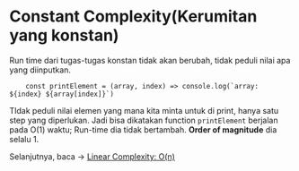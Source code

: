 
# Constant Complexity(Kerumitan yang konstan)
Run time dari tugas-tugas konstan tidak akan berubah, tidak peduli nilai apa yang diinputkan.

``` 
    const printElement = (array, index) => console.log(`array: ${index} ${array[index]}`)
```

TIdak peduli nilai elemen yang mana kita minta untuk di print, hanya satu step yang diperlukan.
Jadi bisa dikatakan function `printElement` berjalan pada O(1) waktu; Run-time dia tidak bertambah. **Order of magnitude** dia selalu 1.

Selanjutnya, baca -> [Linear Complexity: O(n)]()